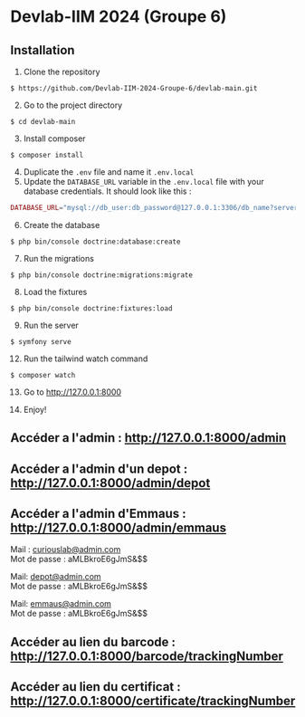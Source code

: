 # Devlab-IIM 2024 (Groupe 6)

## Installation
1. Clone the repository
````shell
$ https://github.com/Devlab-IIM-2024-Groupe-6/devlab-main.git
````
2. Go to the project directory
````shell
$ cd devlab-main
````
3. Install composer
````shell
$ composer install
````

4. Duplicate the `.env` file and name it `.env.local`
5. Update the `DATABASE_URL` variable in the `.env.local` file with your database credentials. It should look like this : <br>
```php
DATABASE_URL="mysql://db_user:db_password@127.0.0.1:3306/db_name?serverVersion=5.7"
```
6. Create the database
````shell
$ php bin/console doctrine:database:create
````
7. Run the migrations
````shell
$ php bin/console doctrine:migrations:migrate
````

8. Load the fixtures
```shell
$ php bin/console doctrine:fixtures:load
```
9. Run the server
````shell 
$ symfony serve
````
12. Run the tailwind watch command
````shell 
$ composer watch
````
13. Go to http://127.0.0.1:8000

11. Enjoy!

## Accéder a l'admin : http://127.0.0.1:8000/admin <br>
## Accéder a l'admin d'un depot : http://127.0.0.1:8000/admin/depot <br>
## Accéder a l'admin d'Emmaus : http://127.0.0.1:8000/admin/emmaus <br>

  Mail : curiouslab@admin.com <br>
  Mot de passe : aMLBkroE6gJmS&$$ <br>

  Mail: depot@admin.com <br>
  Mot de passe : aMLBkroE6gJmS&$$ <br>

  Mail: emmaus@admin.com <br>
  Mot de passe : aMLBkroE6gJmS&$$ <br>

  ## Accéder au lien du barcode : http://127.0.0.1:8000/barcode/trackingNumber <br>
  ## Accéder au lien du certificat : http://127.0.0.1:8000/certificate/trackingNumber <br>
